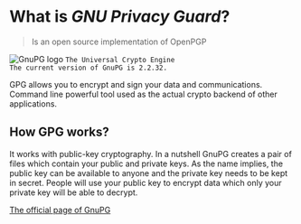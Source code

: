 # What is _**GNU Privacy Guard**_?
>Is an open source implementation of OpenPGP 

![GnuPG logo](https://upload.wikimedia.org/wikipedia/commons/thumb/6/61/Gnupg_logo.svg/1200px-Gnupg_logo.svg.png)
`The Universal Crypto Engine`  
`The current version of GnuPG is 2.2.32.`

GPG allows you to encrypt and sign your data and communications. 
Command line powerful tool used as the actual crypto backend of other applications.  

## How __GPG__ works?

It works with public-key cryptography. 
In a nutshell GnuPG creates a pair of files which contain your public and private keys. 
As the name implies, the public key can be available to anyone and the private key needs to be kept in secret. 
People will use your public key to encrypt data which only your private key will be able to decrypt.

[The official page of GnuPG](https://gnupg.org/)